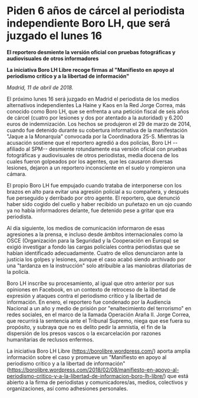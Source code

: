 # Piden 6 años de cárcel al periodista independiente Boro LH, que será juzgado el lunes 16

**El reportero desmiente la versión oficial con pruebas fotográficas y audiovisuales de otros informadores**

**La iniciativa Boro LH Libre recoge firmas al "Manifiesto en apoyo al periodismo crítico y a la libertad de información"**

*Madrid, 11 de abril de 2018.*

El próximo lunes 16 será juzgado en Madrid el periodista de los medios alternativos independientes La Haine y Kaos en la Red Jorge Correa, más conocido como Boro LH, que se enfrenta a una petición fiscal de seis años de cárcel (cuatro por lesiones y dos por atentado a la autoridad) y 6.200 euros de indemnización. Los hechos se produjeron el 29 de marzo de 2014, cuando fue detenido durante su cobertura informativa de la manifestación "Jaque a la Monarquía" convocada por la Coordinadora 25-S. Mientras la acusación sostiene que el reportero agredió a dos policías, Boro LH --afiliado al SPM-- desmiente rotundamente esa versión oficial con pruebas fotográficas y audiovisuales de otros periodistas, media docena de los cuales fueron golpeados por los agentes, que les causaron diversas lesiones, dejaron a un reportero inconsciente en el suelo y rompieron una cámara.

El propio Boro LH fue empujado cuando trataba de interponerse con los brazos en alto para evitar una agresión policial a su compañera, y después fue perseguido y derribado por otro agente. El reportero, que denunció haber sido cogido del cuello y haber recibido un puñetazo en un ojo cuando ya no había informadores delante, fue detenido pese a gritar que era periodista.

Al día siguiente, los medios de comunicación informaron de esas agresiones a la prensa, e incluso desde ámbitos internacionales como la OSCE (Organización para la Seguridad y la Cooperación en Europa) se exigió investigar a fondo las cargas policiales contra periodistas que se habían identificado adecuadamente. Cuatro de ellos denunciaron ante la justicia los golpes y lesiones, aunque el caso acabó siendo archivado por una "tardanza en la instrucción" solo atribuible a las maniobras dilatorias de la policía.

Boro LH inscribe su procesamiento, al igual que otro anterior por sus opiniones en Facebook, en un contexto de retroceso de la libertad de expresión y ataques contra el periodismo crítico y la libertad de información. En enero, el reportero fue condenado por la Audiencia Nacional a un año y medio de prisión por "enaltecimiento del terrorismo" en redes sociales, en el marco de la llamada Operación Araña II. Jorge Correa, que recurrirá la sentencia ante el Tribunal Supremo, niega que ese fuera su propósito, y subraya que no es delito pedir la amnistía, el fin de la dispersión de los presos vascos o la excarcelación por razones humanitarias de reclusos enfermos.

La iniciativa Boro LH Libre (https://borolibre.wordpress.com/) aporta amplia información sobre el caso y promueve un "Manifiesto en apoyo al periodismo crítico y a la libertad de información" (https://borolibre.wordpress.com/2018/02/08/manifiesto-en-apoyo-al-periodismo-critico-y-a-la-libertad-de-informacion-boro-lh-libre/) que está abierto a la firma de periodistas y comunicadores/as, medios, colectivos y organizaciones, así como adhesiones personales.
